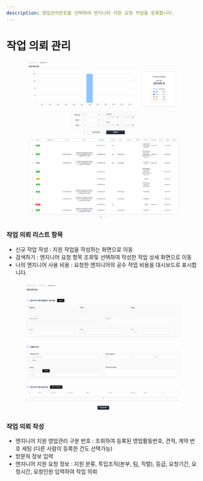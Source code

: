 ```yaml
---
description: 영업관리번호를 선택하여 엔지니어 지원 요청 작업을 등록합니다.
---
```


# 작업 의뢰 관리

<figure><img src="../.gitbook/assets/1.png" alt=""><figcaption></figcaption></figure>

### **작업 의뢰 리스트 항목**&#xD;

* 신규 작업 작성 : 지원 작업을 작성하는 화면으로 이동
* 검색하기 : 엔지니어 요청  항목 조회및 선택하여 작성한 작업 상세 화면으로 이동
* 나의 엔지니어 사용 비용 : 요청한 엔지니어의 공수 작업 비용을 대시보드로 표시합니다.



<figure><img src="../.gitbook/assets/2.png" alt=""><figcaption></figcaption></figure>

### **작업 의뢰 작성**

* 엔지니어 지원 영업관리 구분 번호 : 조회하여 등록된 영업활동번호, 견적, 계약 번호 세팅 (다른 사람이 등록한 건도 선택가능)
* 방문처 정보 입력
* 엔지니어 지원 요청 정보 : 지원 분류, 투입조직(본부, 팀, 직렬), 등급, 요청기간, 요청시간, 요청인원 입력하여 작업 의뢰
